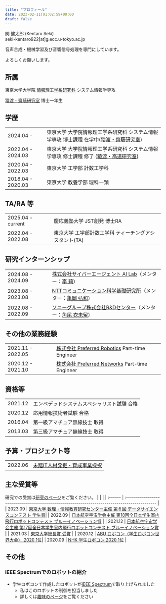 ```yaml
---
title: "プロフィール"
date: 2023-02-11T01:02:59+09:00
draft: false
---
```


関 健太郎 (Kentaro Seki)\
seki-kentaro922[at]g.ecc.u-tokyo.ac.jp

音声合成・機械学習及び音響信号処理を専門にしています。

よろしくお願いします。

## 所属

東京大学大学院 [情報理工学系研究科](https://www.i.u-tokyo.ac.jp/) システム情報学専攻 

[猿渡・齋藤研究室](https://www.sp.ipc.i.u-tokyo.ac.jp/) 博士一年生

## 学歴

|                   |                                                                                                                               |
| :---------------- | :---------------------------------------------------------------------------------------------------------------------------- |
| 2024.04 -         | 東京大学 大学院情報理工学系研究科 システム情報学専攻 博士課程 在学中([猿渡・齋藤研究室](https://www.sp.ipc.i.u-tokyo.ac.jp/)) |
| 2022.04 - 2024.03 | 東京大学 大学院情報理工学系研究科 システム情報学専攻 修士課程 修了  ([猿渡・高道研究室](https://www.sp.ipc.i.u-tokyo.ac.jp/)) |
| 2020.04 - 2022.03 | 東京大学 工学部 計数工学科                                                                                                    |
| 2018.04 - 2020.03 | 東京大学 教養学部 理科一類                                                                                                    |

## TA/RA 等

|                   |                                                               |
| :---------------- | :------------------------------------------------------------ |
| 2025.04 - current | 慶応義塾大学 JST創発 博士RA                                      |
| 2022.04 - 2022.08 | 東京大学 工学部計数工学科 ティーチングアシスタント(TA)                |

## 研究インターンシップ
|                   |                                                                                                                                                                            |
| :---------------- | :------------------------------------------------------------------------------------------------------------------------------------------------------------------------- | 
| 2024.08 - 2024.09 | [株式会社サイバーエージェント AI Lab](https://research.cyberagent.ai/)（メンター：[李 莉](https://lili-0805.github.io/)）                                                  |
| 2023.08 - 2023.08 | [NTTコミュニケーション科学基礎研究所](https://www.rd.ntt/cs/)（メンター：[亀岡 弘和](https://www.kecl.ntt.co.jp/people/kameoka.hirokazu/)）                                |
| 2022.08 - 2022.09 | [ソニーグループ株式会社R&Dセンター](https://www.sony.com/ja/SonyInfo/research/)（メンター：[角尾 衣未留](https://scholar.google.co.jp/citations?user=34_X2z4AAAAJ)）       |

## その他の業務経験
|                   |                                                                                            |
| :---------------- | :----------------------------------------------------------------------------------------- |
| 2021.11 - 2022.05 | [株式会社 Preferred Robotics](https://www.pfrobotics.jp/) Part-time Engineer               |
| 2020.12 - 2021.10 | [株式会社 Preferred Networks](https://www.preferred.jp/ja/) Part-time Engineer             |

## 資格等

|         |                                                                |
| :------ | :------------------------------------------------------------- |
| 2021.12 | エンベデッドシステムスペシャリスト試験 合格                    |
| 2020.12 | 応用情報技術者試験 合格                                        |
| 2016.04 | 第一級アマチュア無線技士 取得                                  |
| 2013.03 | 第三級アマチュア無線技士 取得                                  |

## 予算・プロジェクト等
|         |                                                                                                |
| :------ | :--------------------------------------------------------------------------------------------- |
| 2022.06 | [未踏IT人材発掘・育成事業採択](https://www.ipa.go.jp/jinzai/mitou/it/2022/gaiyou_fj-2.html)        |

## 主な受賞等
研究での受賞は[研究のページ](../research#受賞)をご覧ください。
|         |                                                                                                |
| :------ | :--------------------------------------------------------------------------------------------- |
| 2023.09 | [東京大学 数理・情報教育研究センター主催 第６回 データサイエンスコンテスト 学生賞](http://www.mi.u-tokyo.ac.jp/contest2023.html)|
| 2022.09 | [日本航空宇宙学会主催 第18回全日本学生室内飛行ロボットコンテスト ブルーイノベーション賞](http://indoor-flight.com/archive/11)   |
| 2021.12 | [日本航空宇宙学会主催 第17回全日本学生室内飛行ロボットコンテスト ブルーイノベーション賞](http://indoor-flight.com/archive/10)   |
| 2021.03 | [東京大学総長賞 受賞](https://tuk.t.u-tokyo.ac.jp/robotech/2021-03-05RoboTech%E3%81%8C%E6%9D%B1%E4%BA%AC%E5%A4%A7%E5%AD%A6%E7%B7%8F%E9%95%B7%E8%B3%9E%E3%82%92%E5%8F%97%E8%B3%9E%E3%81%97%E3%81%BE%E3%81%97%E3%81%9F%EF%BC%81/) |
| 2020.12 | [ABU ロボコン（学生ロボコン世界大会） 2020 1位](https://official-robocon.com/history/abu/?history=%e7%ac%ac%e5%8d%81%e4%b9%9d%e5%9b%9e%e5%a4%a7%e4%bc%9a)|
| 2020.09 | [NHK 学生ロボコン 2020 1位](https://official-robocon.com/history/gakusei/?history=twentynine)                                   |

## その他
### IEEE Spectrumでのロボットの紹介
- 学生ロボコンで作成したロボットが[IEEE Spectrum](https://spectrum.ieee.org/video-friday-bittle-robot-dog)で取り上げられました
    - 私はこのロボットの制御を担当しました
    - 詳しくは[趣味のページ](../hobby#nhk学生ロボコン)をご覧ください

